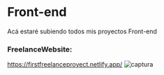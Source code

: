 # Front-end
Acá estaré subiendo todos mis proyectos Front-end
### FreelanceWebsite:
https://firstfreelanceproyect.netlify.app/
![captura](https://user-images.githubusercontent.com/70999224/111275626-1b933700-8615-11eb-85be-e7e34afd8a02.JPG)
